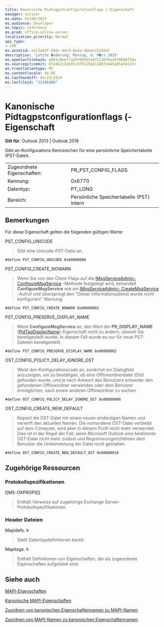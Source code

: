 ```yaml
---
title: Kanonische Pidtagpstconfigurationflags (-Eigenschaft
manager: soliver
ms.date: 03/09/2015
ms.audience: Developer
ms.topic: reference
ms.prod: office-online-server
localization_priority: Normal
api_type:
- COM
ms.assetid: e4234ddf-d9dc-4dc9-8eda-dbbee151b5d7
description: 'Letzte �nderung: Montag, 9. M�rz 2015'
ms.openlocfilehash: e881c8eeffa29706591e07113d70a3670606f2be
ms.sourcegitcommit: 8fe462c32b91c87911942c188f3445e85a54137c
ms.translationtype: MT
ms.contentlocale: de-DE
ms.lasthandoff: 04/23/2019
ms.locfileid: "32286408"
---
```

# <a name="pidtagpstconfigurationflags-canonical-property"></a>Kanonische Pidtagpstconfigurationflags (-Eigenschaft
  
**Gilt für**: Outlook 2013 | Outlook 2016 
  
Gibt an-Konfigurations Kennzeichen für eine persönliche Speichertabelle (PST-Datei).
  
|||
|:-----|:-----|
|Zugeordnete Eigenschaften:  <br/> |PR_PST_CONFIG_FLAGS  <br/> |
|Kennung:  <br/> |0x6770  <br/> |
|Datentyp:  <br/> |PT_LONG  <br/> |
|Bereich:  <br/> |Persönliche Speichertabelle (PST) intern  <br/> |
   
## <a name="remarks"></a>Bemerkungen

Für diese Eigenschaft gelten die folgenden gültigen Werte:
  
PST_CONFIG_UNICODE
  
> Gibt eine Unicode-PST-Datei an. 
    
   `#define PST_CONFIG_UNICODE 0x80000000`
    
PST_CONFIG_CREATE_NOWARN
  
> Wenn Sie von den Client-Flags auf die [IMsgServiceAdmin:: ConfigureMsgService](imsgserviceadmin-configuremsgservice.md) -Methode festgelegt wird, behandelt **ConfigureMsgService** wie ein [IMsgServiceAdmin:: CreateMsgService](imsgserviceadmin-createmsgservice.md) -Aufruf und überspringt den "Dieser Informationsdienst wurde nicht konfiguriert" Warnung. 
    
   `#define PST_CONFIG_CREATE_NOWARN 0x00000001`
    
PST_CONFIG_PRESERVE_DISPLAY_NAME
  
> Weist **ConfigureMsgService** an, den Wert der **PR_DISPLAY_NAME** ([PidTagDisplayName](pidtagdisplayname-canonical-property.md))-Eigenschaft nicht zu ändern, obwohl Sie bereitgestellt wurde. In diesem Fall wurde es nur für neue PST-Dateien bereitgestellt.
    
   `#define PST_CONFIG_PRESERVE_DISPLAY_NAME 0x00000002`
    
OST_CONFIG_POLICY_DELAY_IGNORE_OST
  
> Weist den Konfigurationscode an, zunächst ein Dialogfeld anzuzeigen, um zu bestätigen, ob eine Offlineordnerdatei (Ost) gefunden wurde, und je nach Antwort des Benutzers entweder den gefundenen Offlineordner verwenden oder dem Benutzer ermöglichen, nach einem anderen Offlineordner zu suchen.
    
   `#define OST_CONFIG_POLICY_DELAY_IGNORE_OST 0x00000008`
    
OST_CONFIG_CREATE_NEW_DEFAULT
  
> Kopiert die OST-Datei mit einem neuen eindeutigen Namen und verwirft den aktuellen Namen. Die vorhandene OST-Datei verbleibt auf dem Computer, wird aber in diesem Profil nicht mehr verwendet. Dies ist in der Regel der Fall, wenn Microsoft Outlook eine bestimmte OST-Datei nicht mehr zulässt und Registrierungsrichtlinien dem Benutzer die Umbenennung der Datei nicht gestatten. 
    
   `#define OST_CONFIG_CREATE_NEW_DEFAULT_OST 0x00000010`
    
## <a name="related-resources"></a>Zugehörige Ressourcen

### <a name="protocol-specifications"></a>Protokollspezifikationen

[[MS-OXPROPS]] 
  
> Enthält Verweise auf zugehörige Exchange Server-Protokollspezifikationen.
    
### <a name="header-files"></a>Header Dateien

Mapidefs. h
  
> Stellt Datentypdefinitionen bereit.
    
Mapitags. h
  
> Enthält Definitionen von Eigenschaften, die als zugeordnete Eigenschaften aufgelistet sind.
    
## <a name="see-also"></a>Siehe auch



[MAPI-Eigenschaften](mapi-properties.md)
  
[Kanonische MAPI-Eigenschaften](mapi-canonical-properties.md)
  
[Zuordnen von kanonischen Eigenschaftennamen zu MAPI-Namen](mapping-canonical-property-names-to-mapi-names.md)
  
[Zuordnen von MAPI-Namen zu kanonischen Eigenschaftennamen](mapping-mapi-names-to-canonical-property-names.md)


